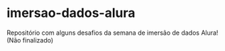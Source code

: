 # imersao-dados-alura
Repositório com alguns desafios da semana de imersão de dados Alura! (Não finalizado)
